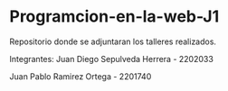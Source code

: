 # Programcion-en-la-web-J1
Repositorio donde se adjuntaran los talleres realizados.

Integrantes:
Juan Diego Sepulveda Herrera - 2202033

Juan Pablo Ramirez Ortega - 2201740

